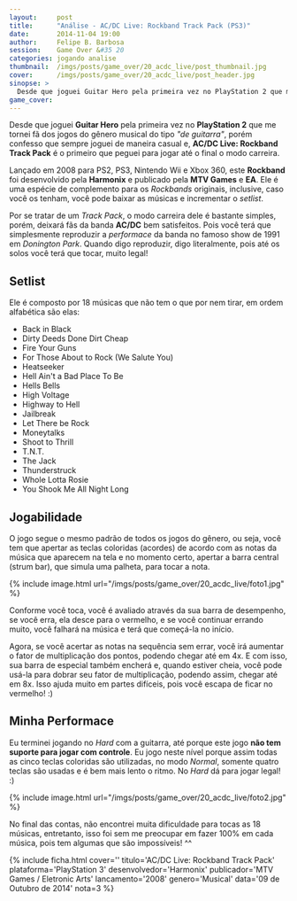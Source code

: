 ```yaml
---
layout:     post
title:      "Análise - AC/DC Live: Rockband Track Pack (PS3)"
date:       2014-11-04 19:00
author:     Felipe B. Barbosa
session:    Game Over &#35 20
categories: jogando analise
thumbnail:  /imgs/posts/game_over/20_acdc_live/post_thumbnail.jpg
cover:      /imgs/posts/game_over/20_acdc_live/post_header.jpg
sinopse: >
  Desde que joguei Guitar Hero pela primeira vez no PlayStation 2 que me tornei fã dos jogos do gênero musical do tipo "de guitarra", porém confesso que sempre joguei de maneira casual e, AC/DC Live: Rockband Track Pack é o primeiro que peguei para jogar até o final o modo carreira.
game_cover:
---
```

Desde que joguei **Guitar Hero** pela primeira vez no **PlayStation 2** que me tornei fã dos jogos do gênero musical do tipo *"de guitarra"*, porém confesso que sempre joguei de maneira casual e, **AC/DC Live: Rockband Track Pack** é o primeiro que peguei para jogar até o final o modo carreira.

Lançado em 2008 para PS2, PS3, Nintendo Wii e Xbox 360, este **Rockband** foi desenvolvido pela **Harmonix** e publicado pela **MTV Games** e **EA**. Ele é uma espécie de complemento para os *Rockbands* originais, inclusive, caso você os tenham, você pode baixar as músicas e incrementar o *setlist*.

Por se tratar de um *Track Pack*, o modo carreira dele é bastante simples, porém, deixará fãs da banda **AC/DC** bem satisfeitos. Pois você terá que simplesmente reproduzir a *performace* da banda no famoso show de 1991 em *Donington Park*. Quando digo reproduzir, digo literalmente, pois até os solos você terá que tocar, muito legal!

## Setlist

Ele é composto por 18 músicas que não tem o que por nem tirar, em ordem alfabética são elas:

- Back in Black
- Dirty Deeds Done Dirt Cheap
- Fire Your Guns
- For Those About to Rock (We Salute You)
- Heatseeker
- Hell Ain't a Bad Place To Be
- Hells Bells
- High Voltage
- Highway to Hell
- Jailbreak
- Let There be Rock
- Moneytalks
- Shoot to Thrill
- T.N.T.
- The Jack
- Thunderstruck
- Whole Lotta Rosie
- You Shook Me All Night Long

## Jogabilidade

O jogo segue o mesmo padrão de todos os jogos do gênero, ou seja, você tem que apertar as teclas coloridas (acordes) de acordo com as notas da música que aparecem na tela e no momento certo, apertar a barra central (strum bar), que simula uma palheta, para tocar a nota.

{% include image.html url="/imgs/posts/game_over/20_acdc_live/foto1.jpg" %}

Conforme você toca, você é avaliado através da sua barra de desempenho, se você erra, ela desce para o vermelho, e se você continuar errando muito, você falhará na música e terá que começá-la no início.

Agora, se você acertar as notas na sequência sem errar, você irá aumentar o fator de multiplicação dos pontos, podendo chegar até em 4x. E com isso, sua barra de especial também encherá e, quando estiver cheia, você pode usá-la para dobrar seu fator de multiplicação, podendo assim, chegar até em 8x. Isso ajuda muito em partes difíceis, pois você escapa de ficar no vermelho! :)

## Minha Performace

Eu terminei jogando no *Hard* com a guitarra, até porque este jogo **não tem suporte para jogar com controle**. Eu jogo neste nível porque assim todas as cinco teclas coloridas são utilizadas, no modo *Normal*, somente quatro teclas são usadas e é bem mais lento o ritmo. No *Hard* dá para jogar legal! :)

{% include image.html url="/imgs/posts/game_over/20_acdc_live/foto2.jpg" %}

No final das contas, não encontrei muita dificuldade para tocas as 18 músicas, entretanto, isso foi sem me preocupar em fazer 100% em cada música, pois tem algumas que são impossíveis! ^^

{% include ficha.html
  cover=''
  titulo='AC/DC Live: Rockband Track Pack'
  plataforma='PlayStation 3'
  desenvolvedor='Harmonix'
  publicador='MTV Games / Eletronic Arts'
  lancamento='2008'
  genero='Musical'
  data='09 de Outubro de 2014'
  nota=3 %}

